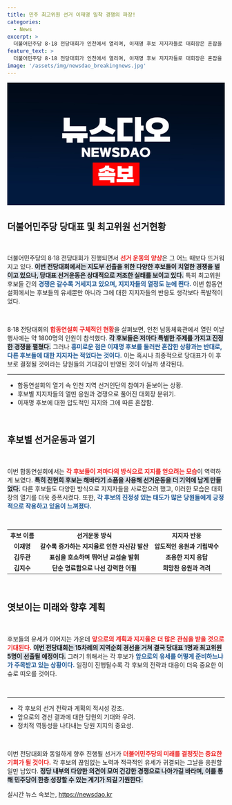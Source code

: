 ```yaml
---
title: 민주 최고위원 선거 이재명 밀착 경쟁의 파장!
categories:
  - News
excerpt: >
  더불어민주당 8·18 전당대회가 인천에서 열리며, 이재명 후보 지지자들로 대회장은 혼잡을 이뤘다. 최고위원 선거에 열띤 경쟁이 벌어지는 가운데 당대표 후보는 뒷전으로 밀리며, 이재명 후보의 압도적인 득표율이 돋보였다.
feature_text: >
  더불어민주당 8·18 전당대회가 인천에서 열리며, 이재명 후보 지지자들로 대회장은 혼잡을 이뤘다. 최고위원 선거에 열띤 경쟁이 벌어지는 가운데 당대표 후보는 뒷전으로 밀리며, 이재명 후보의 압도적인 득표율이 돋보였다.
image: '/assets/img/newsdao_breakingnews.jpg'
---
```


<p><img src="/assets/img/newsdao_breakingnews.jpg" alt="implanttips 속보" /></p>

<h2 data-ke-size="size26">더불어민주당 당대표 및 최고위원 선거현황</h2>

<p data-ke-size="size16">&nbsp;</p>

<p>더불어민주당의 8·18 전당대회가 진행되면서 <b><span style="color: #ee2323;">선거 운동의 양상</span></b>은 그 어느 때보다 뜨거워지고 있다. <b><span style="background-color: #21538527;">이번 전당대회에서는 지도부 선출을 위한 다양한 후보들이 치열한 경쟁을 벌이고 있으나, 당대표 선거운동은 상대적으로 저조한 실태를 보이고 있다.</span></b> 특히 최고위원 후보들 간의 <b><span style="color: #1a5490;">경쟁은 갈수록 거세지고 있으며, 지지자들의 열정도 눈에 띈다.</span></b> 이번 합동연설회에서는 후보들의 유세뿐만 아니라 그에 대한 지지자들의 반응도 생각보다 폭발적이었다.</p></p>

<p data-ke-size="size16">&nbsp;</p>

<p>8·18 전당대회의 <b><span style="color: #ee2323;">합동연설회 구체적인 현황</span></b>을 살펴보면, 인천 남동체육관에서 열린 이날 행사에는 약 1800명의 인원이 참석했다. <b><span style="background-color: #21538527;">각 후보들은 저마다 특별한 주제를 가지고 진정한 경쟁을 펼쳤다.</span></b> 그러나 <b><span style="color: #1a5490;">흥미로운 점은 이재명 후보를 둘러싼 혼잡한 상황과는 반대로, 다른 후보들에 대한 지지자는 적었다는 것이다.</span></b> 이는 혹시나 최종적으로 당대표가 이 후보로 결정될 것이라는 당원들의 기대감이 반영된 것이 아닐까 생각된다.</p></p>

<hr>

<ul>
<li>합동연설회의 열기 속 인천 지역 선거인단의 참여가 돋보이는 상황.</li>
<li>후보별 지지자들의 열띤 응원과 경쟁으로 풀어진 대회장 분위기.</li>
<li>이재명 후보에 대한 압도적인 지지와 그에 따른 혼잡함.</li>
</ul>

<p data-ke-size="size16">&nbsp;</p>

<h2 data-ke-size="size26">후보별 선거운동과 열기</h2>

<p data-ke-size="size16">&nbsp;</p>

<p>이번 합동연설회에서는 <b><span style="color: #ee2323;">각 후보들이 저마다의 방식으로 지지를 얻으려는 모습</span></b>이 역력하게 보였다. <b><span style="background-color: #21538527;">특히 전현희 후보는 해바라기 소품을 사용해 선거운동을 더 기억에 남게 만들었다.</span></b> 다른 후보들도 다양한 방식으로 지지자들을 사로잡으려 했고, 이러한 모습은 대회장의 열기를 더욱 증폭시켰다. 또한, <b><span style="color: #1a5490;">각 후보의 진정성 있는 태도가 많은 당원들에게 긍정적으로 작용하고 있음이 느껴졌다.</span></b></p></p>

<p data-ke-size="size16">&nbsp;</p>

<table>
<tr>
<td style="text-align: center; height: 17px;"><b>후보 이름</b></td>
<td style="text-align: center; height: 17px;"><b>선거운동 방식</b></td>
<td style="text-align: center; height: 17px;"><b>지지자 반응</b></td>
</tr>
<tr>
<td style="text-align: center; height: 17px;"><b>이재명</b></td>
<td style="text-align: center; height: 17px;"><b>갈수록 증가하는 지지율로 인한 자신감 발산</b></td>
<td style="text-align: center; height: 17px;"><b>압도적인 응원과 기립박수</b></td>
</tr>
<tr>
<td style="text-align: center; height: 17px;"><b>김두관</b></td>
<td style="text-align: center; height: 17px;"><b>표심을 호소하며 뛰어난 교섭술 발휘</b></td>
<td style="text-align: center; height: 17px;"><b>조용한 지지 응답</b></td>
</tr>
<tr>
<td style="text-align: center; height: 17px;"><b>김지수</b></td>
<td style="text-align: center; height: 17px;"><b>단순 명료함으로 나선 강력한 어필</b></td>
<td style="text-align: center; height: 17px;"><b>희망찬 응원과 격려</b></td>
</tr>
</table>

<p data-ke-size="size16">&nbsp;</p>

<h2 data-ke-size="size26">엿보이는 미래와 향후 계획</h2>

<p data-ke-size="size16">&nbsp;</p>

<p>후보들의 유세가 이어지는 가운데 <b><span style="color: #ee2323;">앞으로의 계획과 지지율은 더 많은 관심을 받을 것으로 기대된다.</span></b> <b><span style="background-color: #21538527;">이번 전당대회는 15차례의 지역순회 경선을 거쳐 결국 당대표 1명과 최고위원 5명이 선출될 예정이다.</span></b> 그러기 위해서는 각 후보가 <b><span style="color: #1a5490;">앞으로의 유세를 어떻게 준비하느냐가 주목받고 있는 상황이다.</span></b> 일정이 진행될수록 각 후보의 전략과 대응이 더욱 중요한 이슈로 떠오를 것이다.</p></p>

<p data-ke-size="size16">&nbsp;</p>

<hr>

<ul>
<li>각 후보의 선거 전략과 계획의 적시성 강조.</li>
<li>앞으로의 경선 결과에 대한 당원의 기대와 우려.</li>
<li>정치적 역동성을 나타내는 당원 지지의 중요성.</li>
</ul>

<p data-ke-size="size16">&nbsp;</p>

<p>이번 전당대회와 동일하게 향후 진행될 선거가 <b><span style="color: #ee2323;">더불어민주당의 미래를 결정짓는 중요한 기회가 될 것이다.</span></b> 각 후보의 끊임없는 노력과 적극적인 유세가 귀결되는 그날을 응원할 일만 남았다. <b><span style="background-color: #21538527;">정당 내부의 다양한 의견이 모여 건강한 경쟁으로 나아가길 바라며, 이를 통해 민주당이 한층 성장할 수 있는 계기가 되길 기원한다.</span></b></p>
실시간 뉴스 속보는, <a href="https://newsdao.kr" rel="dofollow">https://newsdao.kr</a>


